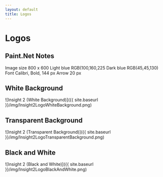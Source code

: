 ```yaml
---
layout: default
title: Logos
---
```

# Logos

## Paint.Net Notes

Image size 800 x 600
Light blue RGB(100,160,225
Dark blue RGB(45,45,130)
Font Calibri, Bold, 144 px
Arrow 20 px

## White Background

![Insight 2 (White Background)]({{ site.baseurl }}/img/Insight2LogoWhiteBackground.png)

## Transparent Background

![Insight 2 (Transparent Background)]({{ site.baseurl }}/img/Insight2LogoTransparentBackground.png)

## Black and White

![Insight 2 (Black and White)]({{ site.baseurl }}/img/Insight2LogoBlackAndWhite.png)